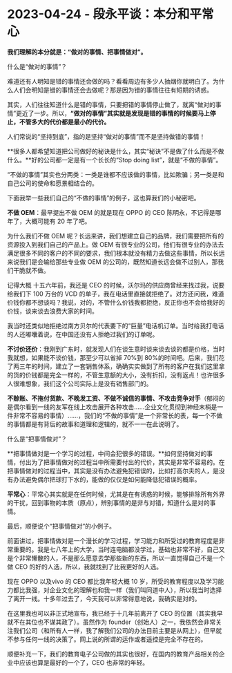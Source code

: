# 2023-04-24 - 段永平谈：本分和平常心

**我们理解的本分就是：“做对的事情、把事情做对”。**

什么是“做对的事情”？

难道还有人明知是错的事情还会做的吗？看看周边有多少人抽烟你就明白了。为什么人们会明知是错的事情还会去做呢？那是因为错的事情往往有短期的诱惑。

其实，人们往往知道什么是错的事情，只要把错的事情停止做了，就离“做对的事情”更近了一步。所以，**“做对的事情”其实就是发现是错的事情的时候要马上停止，不管多大的代价都是最小的代价。**

人们常说的“坚持到底”，指的是坚持“做对的事情”而不是坚持做错的事情！

**很多人都希望知道把公司做好的秘诀是什么，其实“秘诀”不是做了什么而是不做什么。**好的公司都一定是有一个长长的“Stop doing list”，就是“不做的事情”。

“不做的事情”其实也分两类：一类是谁都不应该做的事情，比如欺骗；另一类是和自己公司的使命和愿景相结合的。

下面我举一些我们自己的“不做的事情”的例子，这也算我们的小秘密吧。

**不做 OEM**：最早提出不做 OEM 的就是现在 OPPO 的 CEO 陈明永，不记得是哪年了，大概可能有 20 年了吧。

为什么我们不做 OEM 呢？长远来讲，我们想建立自己的品牌，我们需要把所有的资源投入到我们自己的产品上。做 OEM 有很专业的公司，他们有很专业的办法去满足很多不同的客户的不同的要求，我们根本就没有精力去做这些事情，所以长远来说我们是会输给那些专业做 OEM 的公司的，既然知道长远会做不过别人，那我们干脆就不做。

记得大概 十五六年前，我还是 CEO 的时候，沃尔玛的供应商曾经来找过我，说要给我们下 100 万台的 VCD 的单子，我在电话里直接就拒绝了。对方还问我，难道价钱你都不想谈吗？我说，对的，不管什么价钱我都拒绝，反正你也不会给我好的价钱，谈来谈去浪费大家的时间。

我当时还类似地拒绝过南方贝尔的代表要下的“巨量”电话机订单。当时给我打电话的人还嘟囔着说，在中国还没有人拒绝过我们的订单呢。

**不讨价还价**：我刚到广东时，就发现人们在谈生意时谈来谈去谈的都是价格，当时我就想，如果能不谈价钱，那至少可以省掉 70%到 80%的时间吧。后来，我们花了两三年的时间，建立了一套销售体系，确确实实做到了所有的客户在我们这里拿的货的价钱都是完全一样的，不管生意额的大小，没有折扣，没有返点！也许很多人很难想象，我们这个公司实际上是没有销售部门的。

**不赊账、不拖付货款、不晚发工资、不做不诚信的事情、不攻击竞争对手**（郁闷的是偶尔看到一线的友军在线上攻击展开各种攻击……企业文化贯彻到神经末梢是一件非常不容易的事情）……，我们的“不做的事情”是一个非常长的表，每一个不做的事情都是有背后的故事和道理和逻辑的，就不一一在此说明了。

什么是“把事情做对”？

**把事情做对是一个学习的过程，中间会犯很多的错误。**如何坚持做对的事情，付出为了把事情做对的过程当中所需要付出的代价，其实是非常不容易的。在把事情做对的过程当中，其实是没有办法避免犯错误的，比如打高尔夫的人，是没有办法避免偶尔把球打下水的，能做的仅仅是如何能降低犯错误的概率。

**平常心**：平常心其实就是在任何时候，尤其是在有诱惑的时候，能够排除所有外界的干扰，回到事物的本质（原点），辨别事情的是非与对错，知道什么是对的事情。

最后，顺便说个“把事情做对”的小例子。

前面讲过，把事情做对是一个漫长的学习过程，学习能力和所受过的教育程度是非常重要的。我是七八年上的大学，当时连电脑都没学过，基础也非常不好，自己又是个非常懒散的人，不是那么愿意去学那些新的东西，所以一直觉得自己不是一个做 CEO 的好的人选，所以，我就找到了比我更好的人选。

现在 OPPO 以及vivo 的 CEO 都比我年轻大概 10 岁，所受的教育程度以及学习能力都比我强，对企业文化的理解也和我一样（我们叫同道中人），所以我当时选择了离开一线。十多年过去了，今天我可以非常得意地说，我确实是对的。

在这里我也可以非正式地宣布，我已经于十几年前离开了 CEO 的位置（其实我早就不在其位也不谋其政了）。虽然作为 founder（创始人）之一，我依然会非常关注我们公司（和所有人一样，我了解我们公司的办法目前主要是从网上），但早就不参与任何一线的决策了。网上说的所谓的运作或者遥控是完全不存在的。

顺便补充一下，我们的教育电子公司做的其实也很好，在国内的教育产品相关的企业中应该也算是最好的一个了，CEO 也非常的年轻。